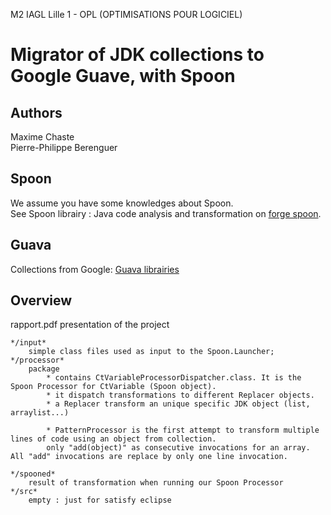 M2 IAGL Lille 1 - OPL (OPTIMISATIONS POUR LOGICIEL)

Migrator of JDK collections to Google Guave, with Spoon
====================

Authors
---------------------
Maxime Chaste  
Pierre-Philippe Berenguer

Spoon
---------------------
We assume you have some knowledges about Spoon.  
See Spoon librairy : Java code analysis and transformation on
[forge spoon](http://spoon.gforge.inria.fr/).

Guava
---------------------
Collections from Google: [Guava librairies](https://code.google.com/p/guava-libraries/)

Overview
---------------------
rapport.pdf
	presentation of the project

	*/input*
		simple class files used as input to the Spoon.Launcher;
	*/processor*
		package
			* contains CtVariableProcessorDispatcher.class. It is the Spoon Processor for CtVariable (Spoon object).
			* it dispatch transformations to different Replacer objects.
			* a Replacer transform an unique specific JDK object (list, arraylist...)

			* PatternProcessor is the first attempt to transform multiple lines of code using an object from collection.
			only "add(object)" as consecutive invocations for an array. All "add" invocations are replace by only one line invocation.
			
	*/spooned*
		result of transformation when running our Spoon Processor
	*/src*
		empty : just for satisfy eclipse
	
	
